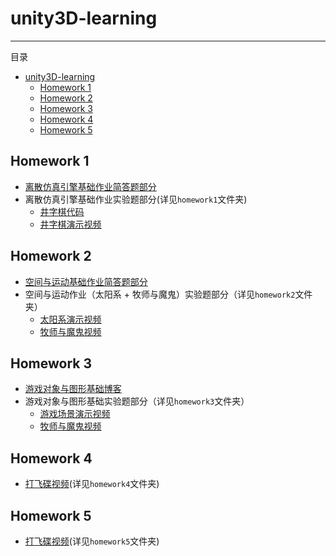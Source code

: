 # unity3D-learning
---
目录
<!-- TOC -->

- [unity3D-learning](#unity3d-learning)
    - [Homework 1](#homework-1)
    - [Homework 2](#homework-2)
    - [Homework 3](#homework-3)
    - [Homework 4](#homework-4)
    - [Homework 5](#homework-5)

<!-- /TOC -->

## Homework 1 
* [离散仿真引擎基础作业简答题部分](https://rqtn.github.io/homework1/)
* 离散仿真引擎基础作业实验题部分(详见`homework1`文件夹)
    * [井字棋代码](https://github.com/RQTN/unity3D-learning/blob/master/homework1/TicTacToeBeh.cs)
    * [井字棋演示视频](https://github.com/RQTN/unity3D-learning/blob/master/homework1/%E4%BA%95%E5%AD%97%E6%A3%8B%E6%BC%94%E7%A4%BA%E8%A7%86%E9%A2%91.mp4)

## Homework 2
* [空间与运动基础作业简答题部分](https://rqtn.github.io/homework2/)
* 空间与运动作业（太阳系 + 牧师与魔鬼）实验题部分（详见`homework2`文件夹）
    * [太阳系演示视频](https://github.com/RQTN/unity3D-learning/blob/master/homework2/%E5%A4%AA%E9%98%B3%E7%B3%BB.mp4)
    * [牧师与魔鬼视频](https://github.com/RQTN/unity3D-learning/blob/master/homework2/%E7%89%A7%E5%B8%88%E4%B8%8E%E9%AD%94%E9%AC%BC.mp4)

## Homework 3
* [游戏对象与图形基础博客](https://rqtn.github.io/homework3/)
* 游戏对象与图形基础实验题部分（详见`homework3`文件夹）
    * [游戏场景演示视频](https://github.com/RQTN/unity3D-learning/blob/master/homework3/%E6%B8%B8%E6%88%8F%E5%9C%BA%E6%99%AF%E6%BC%94%E7%A4%BA.mp4)
    * [牧师与魔鬼视频](https://github.com/RQTN/unity3D-learning/blob/master/homework3/%E7%89%A7%E5%B8%88%E4%B8%8E%E9%AD%94%E9%AC%BCV2.mp4)

## Homework 4
* [打飞碟视频](http://v.youku.com/v_show/id_XMzU0NTYzMzAwOA==.html?spm=a2hzp.8253869.0.0)(详见`homework4`文件夹)

## Homework 5
* [打飞碟视频](http://v.youku.com/v_show/id_XMzU0NTYzMzAwOA==.html?spm=a2hzp.8253869.0.0)(详见`homework5`文件夹)
